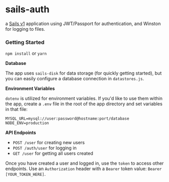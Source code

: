 # sails-auth

a [Sails v1](https://sailsjs.com) application using JWT/Passport for authentication, and Winston for logging to files.


### Getting Started

`npm install` or `yarn`

**Database**

The app uses `sails-disk` for data storage (for quickly getting started), but you can easily configure a database connection in `datastores.js`.

**Environment Variables**

`dotenv` is utilized for environment variables. If you'd like to use them within the app, create a `.env` file in the root of the app directory and set variables in that file:

```
MYSQL_URL=mysql://user:password@hostname:port/database
NODE_ENV=production
```

**API Endpoints**

- `POST /user` for creating new users
- `POST /auth/user` for logging in
- `GET /user` for getting all users created

Once you have created a user and logged in, use the `token` to access other endpoints. Use an `Authorization` header with a `Bearer` token value: `Bearer [YOUR_TOKEN_HERE]`.
